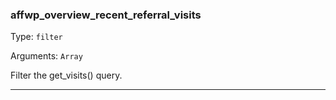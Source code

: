 ### affwp_overview_recent_referral_visits

Type: `filter`

Arguments: `Array`

Filter the get_visits() query.

----

